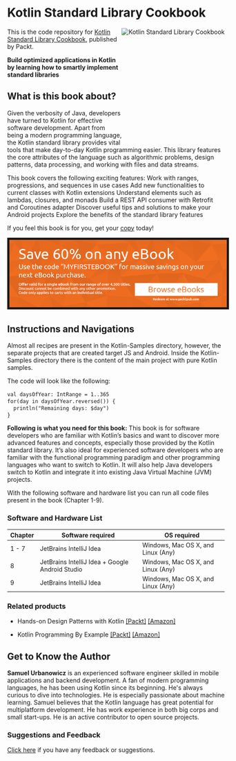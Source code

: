 # Kotlin Standard Library Cookbook

<a href="https://www.packtpub.com/application-development/kotlin-standard-library-cookbook?utm_source=github&utm_medium=repository&utm_campaign=9781788837668 "><img src="https://www.packtpub.com/sites/default/files/B09896.png" alt="Kotlin Standard Library Cookbook" height="256px" align="right"></a>

This is the code repository for [Kotlin Standard Library Cookbook](https://www.packtpub.com/application-development/kotlin-standard-library-cookbook?utm_source=github&utm_medium=repository&utm_campaign=9781788837668 ), published by Packt.

**Build optimized applications in Kotlin by learning how to smartly implement standard libraries**

## What is this book about?
Given the verbosity of Java, developers have turned to Kotlin for effective software development. Apart from being a modern programming language, the Kotlin standard library provides vital tools that make day-to-day Kotlin programming easier. This library features the core attributes of the language such as algorithmic problems, design patterns, data processing, and working with files and data streams.

This book covers the following exciting features:
Work with ranges, progressions, and sequences in use cases 
Add new functionalities to current classes with Kotlin extensions 
Understand elements such as lambdas, closures, and monads 
Build a REST API consumer with Retrofit and Coroutines adapter 
Discover useful tips and solutions to make your Android projects 
Explore the benefits of the standard library features 

If you feel this book is for you, get your [copy](https://www.amazon.com/dp/1788837665) today!

<a href="https://www.packtpub.com/?utm_source=github&utm_medium=banner&utm_campaign=GitHubBanner"><img src="https://raw.githubusercontent.com/PacktPublishing/GitHub/master/GitHub.png" 
alt="https://www.packtpub.com/" border="5" /></a>

## Instructions and Navigations
Almost all recipes are present in the Kotlin-Samples directory, however, the separate projects that are created target JS and Android.
Inside the Kotlin-Samples directory there is the content of the main project with pure Kotlin samples.

The code will look like the following:
```
val daysOfYear: IntRange = 1..365
for(day in daysOfYear.reversed()) {
  println("Remaining days: $day")
}
```

**Following is what you need for this book:**
This book is for software developers who are familiar with Kotlin’s basics and want to discover more advanced features and concepts, especially those provided by the Kotlin standard library. It’s also ideal for experienced software developers who are familiar with the functional programming paradigm and other programming languages who want to switch to Kotlin. It will also help Java developers switch to Kotlin and integrate it into existing Java Virtual Machine (JVM) projects.

With the following software and hardware list you can run all code files present in the book (Chapter 1-9).
### Software and Hardware List
| Chapter | Software required | OS required |
| -------- | ------------------------------------ | ----------------------------------- |
| 1 - 7 | JetBrains IntelliJ Idea | Windows, Mac OS X, and Linux (Any) |
| 8 | JetBrains IntelliJ Idea + Google Android Studio | Windows, Mac OS X, and Linux (Any) |
| 9 | JetBrains IntelliJ Idea | Windows, Mac OS X, and Linux (Any) |

### Related products
* Hands-on Design Patterns with Kotlin [[Packt]](https://www.packtpub.com/application-development/hands-design-patterns-kotlin?utm_source=github&utm_medium=repository&utm_campaign=9781788998017 ) [[Amazon]](https://www.amazon.com/dp/1788998014)

* Kotlin Programming By Example [[Packt]](https://www.packtpub.com/application-development/kotlin-programming-example?utm_source=github&utm_medium=repository&utm_campaign=9781788474542 ) [[Amazon]](https://www.amazon.com/dp/1788474546)

## Get to Know the Author
**Samuel Urbanowicz**
is an experienced software engineer skilled in mobile applications and backend development. A fan of modern programming languages, he has been using Kotlin since its beginning. He's always curious to dive into technologies. He is especially passionate about machine learning. Samuel believes that the Kotlin language has great potential for multiplatform development. He has work experience in both big corps and small start-ups. He is an active contributor to open source projects.

### Suggestions and Feedback
[Click here](https://docs.google.com/forms/d/e/1FAIpQLSdy7dATC6QmEL81FIUuymZ0Wy9vH1jHkvpY57OiMeKGqib_Ow/viewform) if you have any feedback or suggestions.
